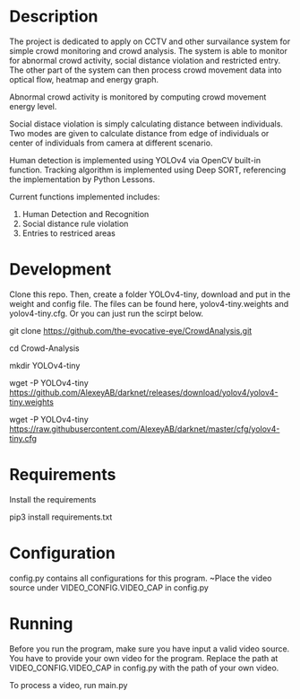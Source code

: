 # Description
The project is dedicated to apply on CCTV and other survailance system for simple crowd monitoring and crowd analysis. The system is able to monitor for abnormal crowd activity, social distance violation and restricted entry. The other part of the system can then process crowd movement data into optical flow, heatmap and energy graph.

Abnormal crowd activity is monitored by computing crowd movement energy level.

Social distace violation is simply calculating distance between individuals. Two modes are given to calculate distance from edge of individuals or center of individuals from camera at different scenario.

Human detection is implemented using YOLOv4 via OpenCV built-in function. Tracking algorithm is implemented using Deep SORT, referencing the implementation by Python Lessons.

Current functions implemented includes:
1. Human Detection and Recognition
2. Social distance rule violation
3. Entries to restriced areas

# Development
 Clone this repo. Then, create a folder YOLOv4-tiny, download and put in the weight and config file. The files can be found here, yolov4-tiny.weights and yolov4-tiny.cfg. Or you can just run the scirpt below.

git clone https://github.com/the-evocative-eye/CrowdAnalysis.git

cd Crowd-Analysis

mkdir YOLOv4-tiny

wget -P YOLOv4-tiny https://github.com/AlexeyAB/darknet/releases/download/yolov4/yolov4-tiny.weights

wget -P YOLOv4-tiny https://raw.githubusercontent.com/AlexeyAB/darknet/master/cfg/yolov4-tiny.cfg

# Requirements
Install the requirements

pip3 install requirements.txt

# Configuration
config.py contains all configurations for this program.
~Place the video source under VIDEO_CONFIG.VIDEO_CAP in config.py


# Running
Before you run the program, make sure you have input a valid video source. You have to provide your own video for the program. Replace the path at VIDEO_CONFIG.VIDEO_CAP in config.py with the path of your own video.

To process a video, run main.py

